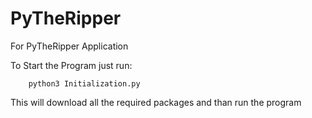 # PyTheRipper
For PyTheRipper Application

To Start the Program just run:

        python3 Initialization.py
        
This will download all the required packages and than run the program
